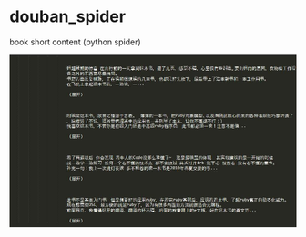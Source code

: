 # douban_spider
book short content (python spider)


![image](https://github.com/iostreamatlab/douban_spider/raw/master/demo.jpg)
